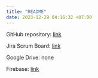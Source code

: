 ```yaml
---
title: "README"
date: 2023-12-29 04:16:32 +07:00
---
```


GitHub repository: [link](https://github.com/ThaiHoangDang/bookFlowApp)

Jira Scrum Board: [link](https://rmit-s3925997.atlassian.net/browse/BFA)

Google Drive: none

Firebase: [link](https://console.firebase.google.com/u/0/project/striking-water-408603/overview)
